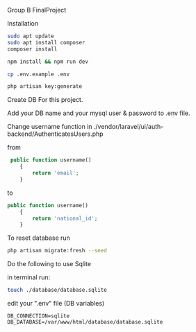 Group B FinalProject

Installation
```sh
sudo apt update
sudo apt install composer  
composer install

npm install && npm run dev

cp .env.example .env

php artisan key:generate
```
Create DB For this project.

Add your DB name and your mysql user & password to .env file.

Change username function in ./vendor/laravel/ui/auth-backend/AuthenticatesUsers.php

from 
```php
 public function username()
    {
        return 'email';
    }

```
to

```php
public function username()
    {
        return 'national_id';
    }

```
To reset database run
```sh
php artisan migrate:fresh --seed
```

Do the following to use Sqlite

in terminal run:
```sh
touch ./database/database.sqlite
```

edit your ".env" file (DB variables)
```
DB_CONNECTION=sqlite
DB_DATABASE=/var/www/html/database/database.sqlite
```

